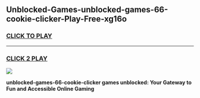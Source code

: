 
## Unblocked-Games-unblocked-games-66-cookie-clicker-Play-Free-xg16o
<h3>
<a href="https://premium76.site?title=unblocked-games-66-cookie-clicker&ref=21A">CLICK TO PLAY</a></h3>
<hr>

<h3>
<a href="https://premium76.site?title=unblocked-games-66-cookie-clicker&ref=21A">CLICK 2 PLAY</a>
  
</h3>

<a href="https://premium76.site?title=unblocked-games-66-cookie-clicker&ref=21A"><img src="https://clearcache.store/games.png"></a>


**unblocked-games-66-cookie-clicker games unblocked: Your Gateway to Fun and Accessible Online Gaming**
